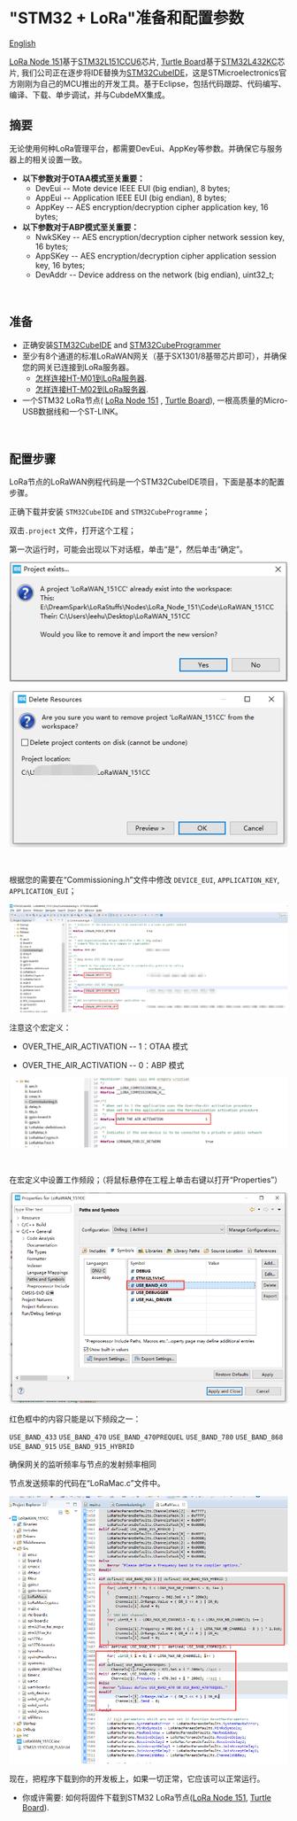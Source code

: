 # "STM32 + LoRa"准备和配置参数
[English](https://heltec-automation-docs.readthedocs.io/en/latest/stm32/lorawan/config_parameter.html)

[LoRa Node 151](https://heltec.org/project/lora-node-151/)基于[STM32L151CCU6](https://www.st.com/resource/en/datasheet/stm32l151cc.pdf)芯片, [Turtle Board](https://heltec.org/project/turtle-board/)基于[STM32L432KC](https://www.st.com/resource/en/datasheet/stm32l432KC.pdf)芯片, 我们公司正在逐步将IDE替换为[STM32CubeIDE](https://www.st.com/en/development-tools/stm32cubeide.html)，这是STMicroelectronics官方刚刚为自己的MCU推出的开发工具。基于Eclipse，包括代码跟踪、代码编写、编译、下载、单步调试，并与CubdeMX集成。

## 摘要

无论使用何种LoRa管理平台，都需要DevEui、AppKey等参数。并确保它与服务器上的相关设置一致。

- **以下参数对于OTAA模式至关重要：**
  - DevEui -- Mote device IEEE EUI (big endian), 8 bytes;
  - AppEui -- Application IEEE EUI (big endian), 8 bytes;
  - AppKey -- AES encryption/decryption cipher application key, 16 bytes;
- **以下参数对于ABP模式至关重要：**
  - NwkSKey -- AES encryption/decryption cipher network session key, 16 bytes;
  - AppSKey -- AES encryption/decryption cipher application session key, 16 bytes;
  - DevAddr -- Device address on the network (big endian), uint32_t;

&nbsp;

## 准备

- 正确安装[STM32CubeIDE](https://www.st.com/zh/development-tools/stm32cubeide.html#get-software) and [STM32CubeProgrammer](https://www.st.com/zh/development-tools/stm32cubeprog.html)
- 至少有8个通道的标准LoRaWAN网关（基于SX1301/8基带芯片即可），并确保您的网关已连接到LoRa服务器。
  - [怎样连接HT-M01到LoRa服务器](https://heltec-automation.readthedocs.io/zh_CN/latest/gateway/ht-m01/connect_to_server.html).
  - [怎样连接HT-M02到LoRa服务器](https://heltec-automation.readthedocs.io/zh_CN/latest/gateway/ht-m02/index.html).
- 一个STM32 LoRa节点( [LoRa Node 151](https://heltec.org/project/lora-node-151/) , [Turtle Board](https://heltec.org/project/turtle-board/)), 一根高质量的Micro-USB数据线和一个ST-LINK。

&nbsp;

## 配置步骤

LoRa节点的LoRaWAN例程代码是一个STM32CubeIDE项目，下面是基本的配置步骤。

正确下载并安装 `STM32CubeIDE` and `STM32CubeProgramme`；

双击`.project` 文件，打开这个工程；

第一次运行时，可能会出现以下对话框，单击“是”，然后单击“确定”。

![](img/config_parameter/01.png)

![](img/config_parameter/02.png)

&nbsp;

根据您的需要在“Commissioning.h”文件中修改 `DEVICE_EUI`, `APPLICATION_KEY`, `APPLICATION_EUI`；

![](img/config_parameter/03.png)

注意这个宏定义：

- OVER_THE_AIR_ACTIVATION -- 1：OTAA 模式

- OVER_THE_AIR_ACTIVATION -- 0：ABP 模式

![](img/config_parameter/07.png)

&nbsp;

在宏定义中设置工作频段；（将鼠标悬停在工程上单击右键以打开“Properties”）

![](img/config_parameter/04.png)

红色框中的内容只能是以下频段之一：

`USE_BAND_433`
`USE_BAND_470`
`USE_BAND_470PREQUEL`
`USE_BAND_780`
`USE_BAND_868`
`USE_BAND_915`
`USE_BAND_915_HYBRID`

确保网关的监听频率与节点的发射频率相同

节点发送频率的代码在“LoRaMac.c”文件中。

![](img/config_parameter/05.png)

现在，把程序下载到你的开发板上，如果一切正常，它应该可以正常运行。

- 你或许需要: 如何将固件下载到STM32 LoRa节点([LoRa Node 151](https://heltec-automation-docs.readthedocs.io/en/latest/stm32/lora_node_151/download_firmware.html), [Turtle Board](https://heltec-automation-docs.readthedocs.io/en/latest/stm32/turtle_board/download_firmware.html)).
